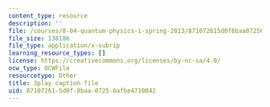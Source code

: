 ```yaml
---
content_type: resource
description: ''
file: /courses/8-04-quantum-physics-i-spring-2013/871072615d0f8baa07256afbe4710842_awpnsGl08bc.srt
file_size: 138186
file_type: application/x-subrip
learning_resource_types: []
license: https://creativecommons.org/licenses/by-nc-sa/4.0/
ocw_type: OCWFile
resourcetype: Other
title: 3play caption file
uid: 87107261-5d0f-8baa-0725-6afbe4710842
---
```

